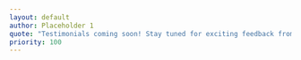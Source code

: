 ```yaml
---
layout: default
author: Placeholder 1
quote: "Testimonials coming soon! Stay tuned for exciting feedback from my clients and colleagues."
priority: 100
---
```

